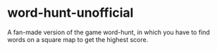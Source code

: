 # word-hunt-unofficial
A fan-made version of the game word-hunt, in which you have to find words on a square map to get the highest score.
